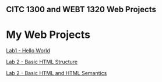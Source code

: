 ## CITC 1300 and WEBT 1320 Web Projects
 
<h1> My Web Projects</h1>

<a href="Hello_World/index.html" target="_blank">Lab1 - Hello World</a>

<a href="Lab 2/index.html" target="_blank">Lab 2 - Basic HTML Structure</a>

<a href="Lab 3/index.html" target="_blank">Lab 2 - Basic HTML and HTML Semantics</a>